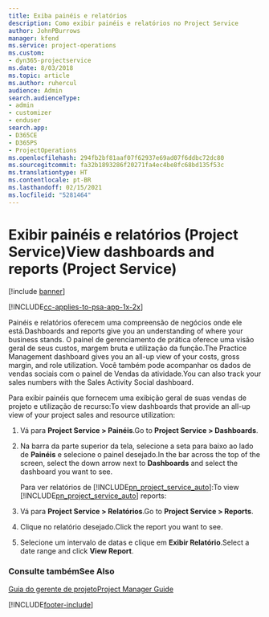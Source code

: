 ```yaml
---
title: Exiba painéis e relatórios
description: Como exibir painéis e relatórios no Project Service
author: JohnPBurrows
manager: kfend
ms.service: project-operations
ms.custom:
- dyn365-projectservice
ms.date: 8/03/2018
ms.topic: article
ms.author: ruhercul
audience: Admin
search.audienceType:
- admin
- customizer
- enduser
search.app:
- D365CE
- D365PS
- ProjectOperations
ms.openlocfilehash: 294fb2bf81aaf07f62937e69ad07f6ddbc72dc80
ms.sourcegitcommit: fa32b1893286f20271fa4ec4be8fc68bd135f53c
ms.translationtype: HT
ms.contentlocale: pt-BR
ms.lasthandoff: 02/15/2021
ms.locfileid: "5281464"
---
```

# <a name="view-dashboards-and-reports-project-service"></a><span data-ttu-id="c866b-103">Exibir painéis e relatórios (Project Service)</span><span class="sxs-lookup"><span data-stu-id="c866b-103">View dashboards and reports (Project Service)</span></span>

[!include [banner](../includes/psa-now-project-operations.md)]

[!INCLUDE[cc-applies-to-psa-app-1x-2x](../includes/cc-applies-to-psa-app-1x-2x.md)]

<span data-ttu-id="c866b-104">Painéis e relatórios oferecem uma compreensão de negócios onde ele está.</span><span class="sxs-lookup"><span data-stu-id="c866b-104">Dashboards and reports give you an understanding of where your business stands.</span></span> <span data-ttu-id="c866b-105">O painel de gerenciamento de prática oferece uma visão geral de seus custos, margem bruta e utilização da função.</span><span class="sxs-lookup"><span data-stu-id="c866b-105">The Practice Management dashboard gives you an all-up view of your costs, gross margin, and role utilization.</span></span> <span data-ttu-id="c866b-106">Você também pode acompanhar os dados de vendas sociais com o painel de Vendas da atividade.</span><span class="sxs-lookup"><span data-stu-id="c866b-106">You can also track your sales numbers with the Sales Activity Social dashboard.</span></span>  
  
 <span data-ttu-id="c866b-107">Para exibir painéis que fornecem uma exibição geral de suas vendas de projeto e utilização de recurso:</span><span class="sxs-lookup"><span data-stu-id="c866b-107">To view dashboards that provide an all-up view of your project sales and resource utilization:</span></span>  
  
1. <span data-ttu-id="c866b-108">Vá para **Project Service > Painéis**.</span><span class="sxs-lookup"><span data-stu-id="c866b-108">Go to **Project Service > Dashboards**.</span></span>  
  
2. <span data-ttu-id="c866b-109">Na barra da parte superior da tela, selecione a seta para baixo ao lado de **Painéis** e selecione o painel desejado.</span><span class="sxs-lookup"><span data-stu-id="c866b-109">In the bar across the top of the screen, select the down arrow next to **Dashboards** and select the dashboard you want to see.</span></span>  
  
   <span data-ttu-id="c866b-110">Para ver relatórios de [!INCLUDE[pn_project_service_auto](../includes/pn-project-service-auto.md)]:</span><span class="sxs-lookup"><span data-stu-id="c866b-110">To view [!INCLUDE[pn_project_service_auto](../includes/pn-project-service-auto.md)] reports:</span></span>  
  
3. <span data-ttu-id="c866b-111">Vá para **Project Service > Relatórios**.</span><span class="sxs-lookup"><span data-stu-id="c866b-111">Go to **Project Service > Reports**.</span></span>  
  
4. <span data-ttu-id="c866b-112">Clique no relatório desejado.</span><span class="sxs-lookup"><span data-stu-id="c866b-112">Click the report you want to see.</span></span>  
  
5. <span data-ttu-id="c866b-113">Selecione um intervalo de datas e clique em **Exibir Relatório**.</span><span class="sxs-lookup"><span data-stu-id="c866b-113">Select a date range and click **View Report**.</span></span>  
  
### <a name="see-also"></a><span data-ttu-id="c866b-114">Consulte também</span><span class="sxs-lookup"><span data-stu-id="c866b-114">See Also</span></span>  
 [<span data-ttu-id="c866b-115">Guia do gerente de projeto</span><span class="sxs-lookup"><span data-stu-id="c866b-115">Project Manager Guide</span></span>](../psa/project-manager-guide.md)


[!INCLUDE[footer-include](../includes/footer-banner.md)]